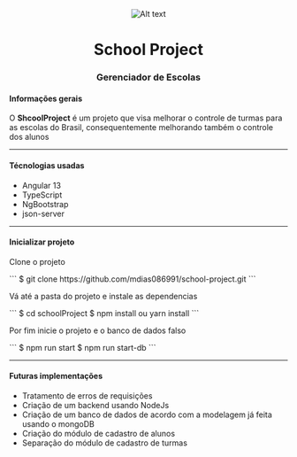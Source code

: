 <div style="display: flex; justify-content: center">
  <img title="a title" alt="Alt text" src="https://github.com/mdias086991/school-project/blob/feature/home-page-and-login-page/src/assets/logo_school.PNG?raw=true">
</div>
<h1 style="text-align: center">School Project</h1>
<h3 style="text-align: center">Gerenciador de Escolas</h3>

<h4> Informações gerais </h4>
<p>O <strong>ShcoolProject</strong> é um projeto que visa melhorar o controle de turmas para as escolas do Brasil, consequentemente melhorando também o controle dos alunos</p>
<hr>

<h4> Técnologias usadas </h4>
<ul>
  <li>Angular 13</li>
  <li>TypeScript</li>
  <li>NgBootstrap</li>
  <li>json-server</li>
</ul>
<hr>

<h4> Inicializar projeto </h4>
<p>Clone o projeto</p>
```
$ git clone https://github.com/mdias086991/school-project.git
```
<p>Vá até a pasta do projeto e instale as dependencias</p>
```
$ cd schoolProject
$ npm install ou yarn install
```
<p>Por fim inicie o projeto e o banco de dados falso</p>
```
$ npm run start
$ npm run start-db
```
<hr>

<h4> Futuras implementações </h4>
<ul>
  <li>Tratamento de erros de requisições</li>
  <li>Criação de um backend usando NodeJs</li>
  <li>Criação de um banco de dados de acordo com a modelagem já feita usando o mongoDB</li>
  <li>Criação do módulo de cadastro de alunos</li>
  <li>Separação do módulo de cadastro de turmas</li>
</ul>





